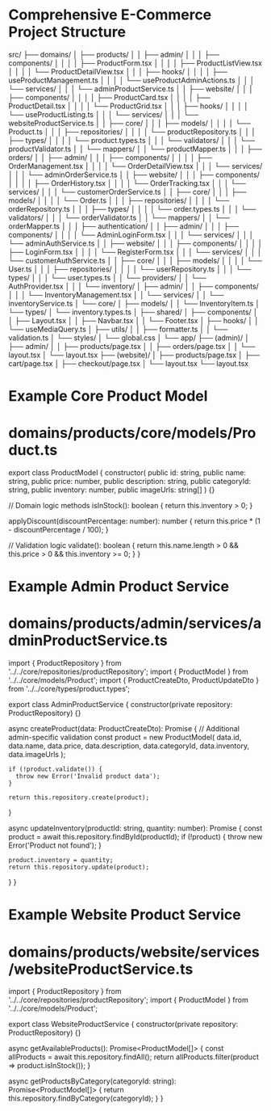 # Comprehensive E-Commerce Project Structure
src/
├── domains/
│   ├── products/
│   │   ├── admin/
│   │   │   ├── components/
│   │   │   │   ├── ProductForm.tsx
│   │   │   │   ├── ProductListView.tsx
│   │   │   │   └── ProductDetailView.tsx
│   │   │   ├── hooks/
│   │   │   │   ├── useProductManagement.ts
│   │   │   │   └── useProductAdminActions.ts
│   │   │   └── services/
│   │   │       └── adminProductService.ts
│   │   ├── website/
│   │   │   ├── components/
│   │   │   │   ├── ProductCard.tsx
│   │   │   │   ├── ProductDetail.tsx
│   │   │   │   └── ProductGrid.tsx
│   │   │   ├── hooks/
│   │   │   │   └── useProductListing.ts
│   │   │   └── services/
│   │   │       └── websiteProductService.ts
│   │   ├── core/
│   │   │   ├── models/
│   │   │   │   └── Product.ts
│   │   │   ├── repositories/
│   │   │   │   └── productRepository.ts
│   │   │   ├── types/
│   │   │   │   └── product.types.ts
│   │   │   └── validators/
│   │   │       └── productValidator.ts
│   │   └── mappers/
│   │       └── productMapper.ts
│   │
│   ├── orders/
│   │   ├── admin/
│   │   │   ├── components/
│   │   │   │   ├── OrderManagement.tsx
│   │   │   │   └── OrderDetailView.tsx
│   │   │   └── services/
│   │   │       └── adminOrderService.ts
│   │   ├── website/
│   │   │   ├── components/
│   │   │   │   ├── OrderHistory.tsx
│   │   │   │   └── OrderTracking.tsx
│   │   │   └── services/
│   │   │       └── customerOrderService.ts
│   │   ├── core/
│   │   │   ├── models/
│   │   │   │   └── Order.ts
│   │   │   ├── repositories/
│   │   │   │   └── orderRepository.ts
│   │   │   ├── types/
│   │   │   │   └── order.types.ts
│   │   │   └── validators/
│   │   │       └── orderValidator.ts
│   │   └── mappers/
│   │       └── orderMapper.ts
│   │
│   ├── authentication/
│   │   ├── admin/
│   │   │   ├── components/
│   │   │   │   └── AdminLoginForm.tsx
│   │   │   └── services/
│   │   │       └── adminAuthService.ts
│   │   ├── website/
│   │   │   ├── components/
│   │   │   │   ├── LoginForm.tsx
│   │   │   │   └── RegisterForm.tsx
│   │   │   └── services/
│   │   │       └── customerAuthService.ts
│   │   ├── core/
│   │   │   ├── models/
│   │   │   │   └── User.ts
│   │   │   ├── repositories/
│   │   │   │   └── userRepository.ts
│   │   │   └── types/
│   │   │       └── user.types.ts
│   │   └── providers/
│   │       └── AuthProvider.tsx
│   │
│   └── inventory/
│       ├── admin/
│       │   ├── components/
│       │   │   └── InventoryManagement.tsx
│       │   └── services/
│       │       └── inventoryService.ts
│       └── core/
│           ├── models/
│           │   └── InventoryItem.ts
│           └── types/
│               └── inventory.types.ts
│
├── shared/
│   ├── components/
│   │   ├── Layout.tsx
│   │   ├── Navbar.tsx
│   │   └── Footer.tsx
│   ├── hooks/
│   │   └── useMediaQuery.ts
│   ├── utils/
│   │   ├── formatter.ts
│   │   └── validation.ts
│   └── styles/
│       └── global.css
│
└── app/
    ├── (admin)/
    │   ├── admin/
    │   │   ├── products/page.tsx
    │   │   ├── orders/page.tsx
    │   │   └── layout.tsx
    │   └── layout.tsx
    ├── (website)/
    │   ├── products/page.tsx
    │   ├── cart/page.tsx
    │   ├── checkout/page.tsx
    │   └── layout.tsx
    └── layout.tsx

# Example Core Product Model
# domains/products/core/models/Product.ts
export class ProductModel {
  constructor(
    public id: string,
    public name: string,
    public price: number,
    public description: string,
    public categoryId: string,
    public inventory: number,
    public imageUrls: string[]
  ) {}

  // Domain logic methods
  isInStock(): boolean {
    return this.inventory > 0;
  }

  applyDiscount(discountPercentage: number): number {
    return this.price * (1 - discountPercentage / 100);
  }

  // Validation logic
  validate(): boolean {
    return this.name.length > 0 && 
           this.price > 0 && 
           this.inventory >= 0;
  }
}

# Example Admin Product Service
# domains/products/admin/services/adminProductService.ts
import { ProductRepository } from '../../core/repositories/productRepository';
import { ProductModel } from '../../core/models/Product';
import { ProductCreateDto, ProductUpdateDto } from '../../core/types/product.types';

export class AdminProductService {
  constructor(private repository: ProductRepository) {}

  async createProduct(data: ProductCreateDto): Promise<ProductModel> {
    // Additional admin-specific validation
    const product = new ProductModel(
      data.id,
      data.name,
      data.price,
      data.description,
      data.categoryId,
      data.inventory,
      data.imageUrls
    );

    if (!product.validate()) {
      throw new Error('Invalid product data');
    }

    return this.repository.create(product);
  }

  async updateInventory(productId: string, quantity: number): Promise<ProductModel> {
    const product = await this.repository.findById(productId);
    if (!product) {
      throw new Error('Product not found');
    }

    product.inventory = quantity;
    return this.repository.update(product);
  }
}

# Example Website Product Service
# domains/products/website/services/websiteProductService.ts
import { ProductRepository } from '../../core/repositories/productRepository';
import { ProductModel } from '../../core/models/Product';

export class WebsiteProductService {
  constructor(private repository: ProductRepository) {}

  async getAvailableProducts(): Promise<ProductModel[]> {
    const allProducts = await this.repository.findAll();
    return allProducts.filter(product => product.isInStock());
  }

  async getProductsByCategory(categoryId: string): Promise<ProductModel[]> {
    return this.repository.findByCategory(categoryId);
  }
}